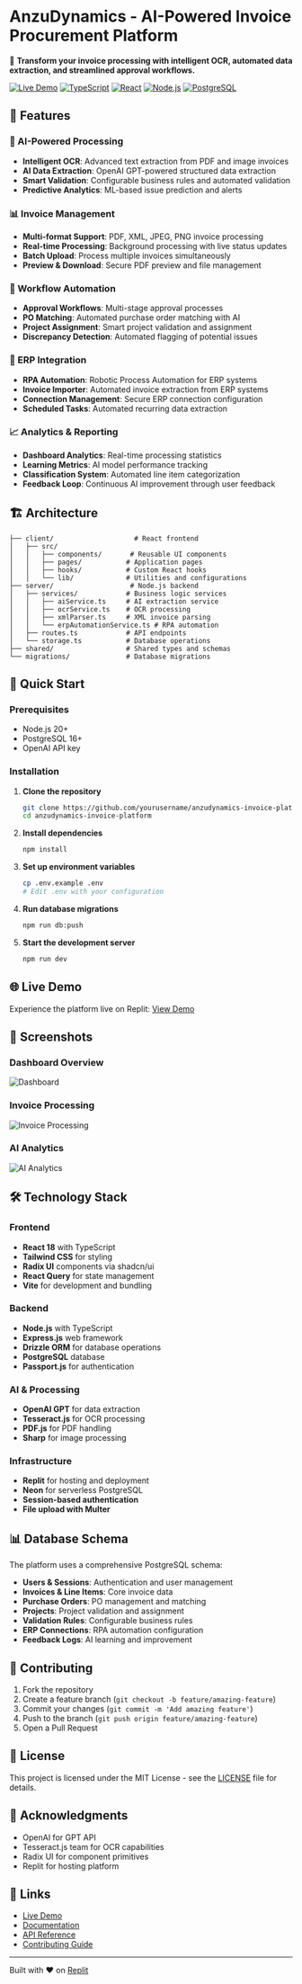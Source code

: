 
# AnzuDynamics - AI-Powered Invoice Procurement Platform

🚀 **Transform your invoice processing with intelligent OCR, automated data extraction, and streamlined approval workflows.**

[![Live Demo](https://img.shields.io/badge/Live%20Demo-Replit-blue)](https://replit.com)
[![TypeScript](https://img.shields.io/badge/TypeScript-007ACC?logo=typescript&logoColor=white)](https://www.typescriptlang.org/)
[![React](https://img.shields.io/badge/React-20232A?logo=react&logoColor=61DAFB)](https://reactjs.org/)
[![Node.js](https://img.shields.io/badge/Node.js-43853D?logo=node.js&logoColor=white)](https://nodejs.org/)
[![PostgreSQL](https://img.shields.io/badge/PostgreSQL-316192?logo=postgresql&logoColor=white)](https://www.postgresql.org/)

## 🌟 Features

### 🤖 AI-Powered Processing
- **Intelligent OCR**: Advanced text extraction from PDF and image invoices
- **AI Data Extraction**: OpenAI GPT-powered structured data extraction
- **Smart Validation**: Configurable business rules and automated validation
- **Predictive Analytics**: ML-based issue prediction and alerts

### 📊 Invoice Management
- **Multi-format Support**: PDF, XML, JPEG, PNG invoice processing
- **Real-time Processing**: Background processing with live status updates
- **Batch Upload**: Process multiple invoices simultaneously
- **Preview & Download**: Secure PDF preview and file management

### 🔄 Workflow Automation
- **Approval Workflows**: Multi-stage approval processes
- **PO Matching**: Automated purchase order matching with AI
- **Project Assignment**: Smart project validation and assignment
- **Discrepancy Detection**: Automated flagging of potential issues

### 🏢 ERP Integration
- **RPA Automation**: Robotic Process Automation for ERP systems
- **Invoice Importer**: Automated invoice extraction from ERP systems
- **Connection Management**: Secure ERP connection configuration
- **Scheduled Tasks**: Automated recurring data extraction

### 📈 Analytics & Reporting
- **Dashboard Analytics**: Real-time processing statistics
- **Learning Metrics**: AI model performance tracking
- **Classification System**: Automated line item categorization
- **Feedback Loop**: Continuous AI improvement through user feedback

## 🏗️ Architecture

```
├── client/                    # React frontend
│   ├── src/
│   │   ├── components/       # Reusable UI components
│   │   ├── pages/           # Application pages
│   │   ├── hooks/           # Custom React hooks
│   │   └── lib/             # Utilities and configurations
├── server/                   # Node.js backend
│   ├── services/            # Business logic services
│   │   ├── aiService.ts     # AI extraction service
│   │   ├── ocrService.ts    # OCR processing
│   │   ├── xmlParser.ts     # XML invoice parsing
│   │   └── erpAutomationService.ts # RPA automation
│   ├── routes.ts            # API endpoints
│   └── storage.ts           # Database operations
├── shared/                  # Shared types and schemas
└── migrations/              # Database migrations
```

## 🚀 Quick Start

### Prerequisites
- Node.js 20+
- PostgreSQL 16+
- OpenAI API key

### Installation

1. **Clone the repository**
   ```bash
   git clone https://github.com/yourusername/anzudynamics-invoice-platform.git
   cd anzudynamics-invoice-platform
   ```

2. **Install dependencies**
   ```bash
   npm install
   ```

3. **Set up environment variables**
   ```bash
   cp .env.example .env
   # Edit .env with your configuration
   ```

4. **Run database migrations**
   ```bash
   npm run db:push
   ```

5. **Start the development server**
   ```bash
   npm run dev
   ```

## 🌐 Live Demo

Experience the platform live on Replit: [View Demo](https://replit.com/@yourusername/anzudynamics)

## 📸 Screenshots

### Dashboard Overview
![Dashboard](docs/images/dashboard.png)

### Invoice Processing
![Invoice Processing](docs/images/invoice-processing.png)

### AI Analytics
![AI Analytics](docs/images/ai-analytics.png)

## 🛠️ Technology Stack

### Frontend
- **React 18** with TypeScript
- **Tailwind CSS** for styling
- **Radix UI** components via shadcn/ui
- **React Query** for state management
- **Vite** for development and bundling

### Backend
- **Node.js** with TypeScript
- **Express.js** web framework
- **Drizzle ORM** for database operations
- **PostgreSQL** database
- **Passport.js** for authentication

### AI & Processing
- **OpenAI GPT** for data extraction
- **Tesseract.js** for OCR processing
- **PDF.js** for PDF handling
- **Sharp** for image processing

### Infrastructure
- **Replit** for hosting and deployment
- **Neon** for serverless PostgreSQL
- **Session-based authentication**
- **File upload with Multer**

## 📊 Database Schema

The platform uses a comprehensive PostgreSQL schema:

- **Users & Sessions**: Authentication and user management
- **Invoices & Line Items**: Core invoice data
- **Purchase Orders**: PO management and matching
- **Projects**: Project validation and assignment
- **Validation Rules**: Configurable business rules
- **ERP Connections**: RPA automation configuration
- **Feedback Logs**: AI learning and improvement

## 🤝 Contributing

1. Fork the repository
2. Create a feature branch (`git checkout -b feature/amazing-feature`)
3. Commit your changes (`git commit -m 'Add amazing feature'`)
4. Push to the branch (`git push origin feature/amazing-feature`)
5. Open a Pull Request

## 📝 License

This project is licensed under the MIT License - see the [LICENSE](LICENSE) file for details.

## 🙏 Acknowledgments

- OpenAI for GPT API
- Tesseract.js team for OCR capabilities
- Radix UI for component primitives
- Replit for hosting platform

## 🔗 Links

- [Live Demo](https://replit.com/@yourusername/anzudynamics)
- [Documentation](docs/)
- [API Reference](docs/api.md)
- [Contributing Guide](CONTRIBUTING.md)

---

Built with ❤️ on [Replit](https://replit.com)
